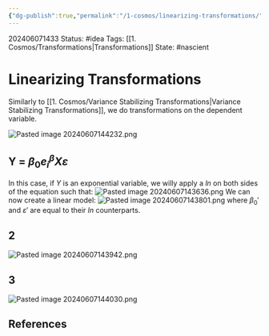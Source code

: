 ```yaml
---
{"dg-publish":true,"permalink":"/1-cosmos/linearizing-transformations/","created":"2025-01-22T11:17:13.975-05:00","updated":"2024-06-07T14:57:44.819-04:00"}
---
```


202406071433
Status: #idea
Tags: [[1. Cosmos/Transformations\|Transformations]]
State: #nascient
# Linearizing Transformations
Similarly to [[1. Cosmos/Variance Stabilizing Transformations\|Variance Stabilizing Transformations]], we do transformations on the dependent variable.

![Pasted image 20240607144232.png](/img/user/3.%20Black%20Holes/Files/Pasted%20image%2020240607144232.png)
## Y = $\beta_0e^\beta_iX \varepsilon$ 
In this case, if $Y$ is an exponential variable, we willy apply a $ln$ on both sides of the equation such that:
![Pasted image 20240607143636.png](/img/user/3.%20Black%20Holes/Files/Pasted%20image%2020240607143636.png)
We can now create a linear model:
![Pasted image 20240607143801.png](/img/user/3.%20Black%20Holes/Files/Pasted%20image%2020240607143801.png)
where $\beta_0'$ and $\varepsilon'$ are equal to their $ln$ counterparts.

## 2
![Pasted image 20240607143942.png](/img/user/3.%20Black%20Holes/Files/Pasted%20image%2020240607143942.png)

## 3
![Pasted image 20240607144030.png](/img/user/3.%20Black%20Holes/Files/Pasted%20image%2020240607144030.png)

## References
